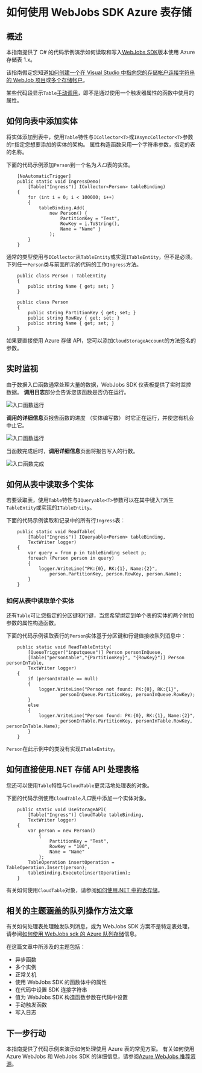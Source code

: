 <properties 
    pageTitle="如何使用 WebJobs SDK Azure 表存储" 
    description="了解如何使用 WebJobs SDK Azure 表存储。 创建表，将实体添加到表中，并读取现有的表。" 
    services="app-service\web, storage" 
    documentationCenter=".net" 
    authors="tdykstra" 
    manager="wpickett" 
    editor="jimbe"/>

<tags 
    ms.service="app-service-web" 
    ms.workload="web" 
    ms.tgt_pltfrm="na" 
    ms.devlang="dotnet" 
    ms.topic="article" 
    ms.date="06/01/2016" 
    ms.author="tdykstra"/>

# <a name="how-to-use-azure-table-storage-with-the-webjobs-sdk"></a>如何使用 WebJobs SDK Azure 表存储

## <a name="overview"></a>概述

本指南提供了 C# 的代码示例演示如何读取和写入[WebJobs SDK](websites-dotnet-webjobs-sdk.md)版本使用 Azure 存储表 1.x。

该指南假定您知道[如何创建一个在 Visual Studio 中指向您的存储帐户连接字符串的 WebJob 项目](websites-dotnet-webjobs-sdk-get-started.md)或[多个存储帐户](https://github.com/Azure/azure-webjobs-sdk/blob/master/test/Microsoft.Azure.WebJobs.Host.EndToEndTests/MultipleStorageAccountsEndToEndTests.cs)。
        
某些代码段显示`Table`[手动调用](websites-dotnet-webjobs-sdk-storage-queues-how-to.md#manual)，即不是通过使用一个触发器属性的函数中使用的属性。 

## <a id="ingress"></a>如何向表中添加实体

将实体添加到表中，使用`Table`特性与`ICollector<T>`或`IAsyncCollector<T>`参数的`T`指定您想要添加的实体的架构。 属性构造函数采用一个字符串参数，指定的表的名称。 

下面的代码示例添加`Person`到一个名为*入口*表的实体。

        [NoAutomaticTrigger]
        public static void IngressDemo(
            [Table("Ingress")] ICollector<Person> tableBinding)
        {
            for (int i = 0; i < 100000; i++)
            {
                tableBinding.Add(
                    new Person() { 
                        PartitionKey = "Test", 
                        RowKey = i.ToString(), 
                        Name = "Name" }
                    );
            }
        }

通常的类型使用与`ICollector`从`TableEntity`或实现`ITableEntity`，但不是必须。 下列任一`Person`类与前面所示的代码的工作`Ingress`方法。

        public class Person : TableEntity
        {
            public string Name { get; set; }
        }

        public class Person
        {
            public string PartitionKey { get; set; }
            public string RowKey { get; set; }
            public string Name { get; set; }
        }

如果要直接使用 Azure 存储 API，您可以添加`CloudStorageAccount`的方法签名的参数。

## <a id="monitor"></a>实时监视

由于数据入口函数通常处理大量的数据，WebJobs SDK 仪表板提供了实时监控数据。 **调用日志**部分会告诉您该函数是否仍在运行。

![入口函数运行](./media/websites-dotnet-webjobs-sdk-storage-tables-how-to/ingressrunning.png)

**调用的详细信息**页报告函数的进度 （实体编写数） 时它正在运行，并使您有机会中止它。 

![入口函数运行](./media/websites-dotnet-webjobs-sdk-storage-tables-how-to/ingressprogress.png)

当函数完成后时，**调用详细信息**页面将报告写入的行数。

![入口函数完成](./media/websites-dotnet-webjobs-sdk-storage-tables-how-to/ingresssuccess.png)

## <a id="multiple"></a>如何从表中读取多个实体

若要读取表，使用`Table`特性与`IQueryable<T>`参数可以在其中键入`T`派生`TableEntity`或实现的`ITableEntity`。

下面的代码示例读取和记录中的所有行`Ingress`表︰
 
        public static void ReadTable(
            [Table("Ingress")] IQueryable<Person> tableBinding,
            TextWriter logger)
        {
            var query = from p in tableBinding select p;
            foreach (Person person in query)
            {
                logger.WriteLine("PK:{0}, RK:{1}, Name:{2}", 
                    person.PartitionKey, person.RowKey, person.Name);
            }
        }

### <a id="readone"></a>如何从表中读取单个实体

还有`Table`可让您指定的分区键和行键，当您希望绑定到单个表的实体的两个附加参数的属性构造函数。

下面的代码示例读取表行的`Person`实体基于分区键和行键值接收队列消息中︰  

        public static void ReadTableEntity(
            [QueueTrigger("inputqueue")] Person personInQueue,
            [Table("persontable","{PartitionKey}", "{RowKey}")] Person personInTable,
            TextWriter logger)
        {
            if (personInTable == null)
            {
                logger.WriteLine("Person not found: PK:{0}, RK:{1}",
                        personInQueue.PartitionKey, personInQueue.RowKey);
            }
            else
            {
                logger.WriteLine("Person found: PK:{0}, RK:{1}, Name:{2}",
                        personInTable.PartitionKey, personInTable.RowKey, personInTable.Name);
            }
        }


`Person`在此示例中的类没有实现`ITableEntity`。

## <a id="storageapi"></a>如何直接使用.NET 存储 API 处理表格

您还可以使用`Table`特性与`CloudTable`更灵活地处理表的对象。

下面的代码示例使用`CloudTable`*入口*表中添加一个实体对象。 
 
        public static void UseStorageAPI(
            [Table("Ingress")] CloudTable tableBinding,
            TextWriter logger)
        {
            var person = new Person()
                {
                    PartitionKey = "Test",
                    RowKey = "100",
                    Name = "Name"
                };
            TableOperation insertOperation = TableOperation.Insert(person);
            tableBinding.Execute(insertOperation);
        }

有关如何使用`CloudTable`对象，请参阅[如何使用.NET 中的表存储](../storage/storage-dotnet-how-to-use-tables.md)。 

## <a id="queues"></a>相关的主题涵盖的队列操作方法文章

有关如何处理表处理触发队列消息，或为 WebJobs SDK 方案不是特定表处理，请参阅[如何使用 WebJobs sdk 的 Azure 队列存储](websites-dotnet-webjobs-sdk-storage-queues-how-to.md)信息。 

在这篇文章中所涉及的主题包括︰

* 异步函数
* 多个实例
* 正常关机
* 使用 WebJobs SDK 的函数体中的属性
* 在代码中设置 SDK 连接字符串
* 值为 WebJobs SDK 构造函数参数在代码中设置
* 手动触发函数
* 写入日志

## <a id="nextsteps"></a>下一步行动

本指南提供了代码示例来演示如何处理使用 Azure 表的常见方案。 有关如何使用 Azure WebJobs 和 WebJobs SDK 的详细信息，请参阅[Azure WebJobs 推荐资源](http://go.microsoft.com/fwlink/?linkid=390226)。
 
